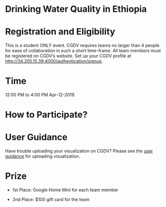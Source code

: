 # Drinking Water Quality in Ethiopia

# Registration and Eligibility

This is a student ONLY event. CGDV requires teams no larger than 4 people for ease of collaboration in such a short time-frame. All team members must be registered on CGDV’s website. Set up your CGDV profile at http://34.205.15.39:4000/authentication/signup.

# Time

12:00 PM to 4:00 PM Apr-12-2019.

# How to Participate?

# User Guidance

Have trouble uploading your visualization on CGDV? Please see the [user guidance](https://cgdv.github.io/userGuidance/) for uploading visualization. 

# Prize

* 1st Place: Google Home Mini for each team member

* 2nd Place: $100 gift card for the team
